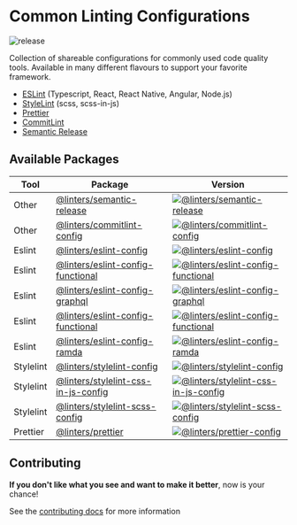 # Common Linting Configurations

![release](https://github.com/developer239/linters/workflows/release/badge.svg)

Collection of shareable configurations for commonly used code quality tools. Available in many different flavours to support your favorite framework.

- [ESLint](https://github.com/eslint/eslint) (Typescript, React, React Native, Angular, Node.js)
- [StyleLint](https://github.com/stylelint/stylelint) (scss, scss-in-js)
- [Prettier](https://github.com/prettier/prettier)
- [CommitLint](https://github.com/conventional-changelog/commitlint) 
- [Semantic Release](https://github.com/semantic-release/github)

## Available Packages

| Tool       | Package                                                                                 | Version                                                           | 
| ---------- | --------------------------------------------------------------------------------------- | ------------------------------------------------------------------
| Other      | [@linters/semantic-release](packages/semantic-release/semantic-release)                 | [![@linters/semantic-release][sr-badge]][sr-npm]                  | 
| Other      | [@linters/commitlint-config](packages/commitlint/commitlint-config)                     | [![@linters/commitlint-config][cl-badge]][cl-npm]                 | 
| Eslint     | [@linters/eslint-config](packages/eslint/eslint-config)                                 | [![@linters/eslint-config][es-badge]][es-npm]                     | 
| Eslint     | [@linters/eslint-config-functional](packages/eslint/eslint-config-functional)           | [![@linters/eslint-config-functional][esfc-badge]][esfc-npm]      | 
| Eslint     | [@linters/eslint-config-graphql](packages/eslint/eslint-config-graphql)                 | [![@linters/eslint-config-graphql][esgql-badge]][esgql-npm]       | 
| Eslint     | [@linters/eslint-config-functional](packages/eslint/eslint-config-jest)                 | [![@linters/eslint-config-functional][esjest-badge]][esjest-npm]  | 
| Eslint     | [@linters/eslint-config-ramda](packages/eslint/eslint-config-ramda)                     | [![@linters/eslint-config-ramda][esrm-badge]][esrm-npm]           | 
| Stylelint  | [@linters/stylelint-config](packages/stylelint/stylelint-config)                        | [![@linters/stylelint-config][sl-badge]][sl-npm]                  | 
| Stylelint  | [@linters/stylelint-css-in-js-config](packages/stylelint/stylelint-css-in-js-config)    | [![@linters/stylelint-css-in-js-config][sljs-badge]][sljs-npm]    | 
| Stylelint  | [@linters/stylelint-scss-config](packages/stylelint/stylelint-scss-config)              | [![@linters/stylelint-scss-config][slscss-badge]][slscss-npm]     | 
| Prettier   | [@linters/prettier](packages/prettier/prettier-config)                                  | [![@linters/prettier-config][pr-badge]][pr-npm]                   | 

## Contributing
**If you don't like what you see and want to make it better**, now is your chance!

See the [contributing docs](/CONTRIBUTING.md) for more information

[sr-badge]: https://badge.fury.io/js/%40linters%2Fsemantic-release.svg
[sr-npm]: https://badge.fury.io/js/%40linters%2Fsemantic-release

[cl-badge]: https://badge.fury.io/js/%40linters%2Fcommitlint-config.svg
[cl-npm]: https://badge.fury.io/js/%40linters%2Fcommitlint-config

[es-badge]: https://badge.fury.io/js/%40linters%2Feslint-config.svg
[es-npm]: https://badge.fury.io/js/%40linters%2Feslint-config

[esfc-badge]: https://badge.fury.io/js/%40linters%2Feslint-config-functional.svg
[esfc-npm]: https://badge.fury.io/js/%40linters%2Feslint-config-functional

[esgql-badge]: https://badge.fury.io/js/%40linters%2Feslint-config-graphql.svg
[esgql-npm]: https://badge.fury.io/js/%40linters%2Feslint-config-graphql

[esjest-badge]: https://badge.fury.io/js/%40linters%2Feslint-config-jest.svg
[esjest-npm]: https://badge.fury.io/js/%40linters%2Feslint-config-jest

[esrm-badge]: https://badge.fury.io/js/%40linters%2Feslint-config-ramda.svg
[esrm-npm]: https://badge.fury.io/js/%40linters%2Feslint-config-ramda

[sl-badge]: https://badge.fury.io/js/%40linters%2Feslint-config.svg
[sl-npm]: https://badge.fury.io/js/%40linters%2Feslint-config

[sljs-badge]: https://badge.fury.io/js/%40linters%2Feslint-css-in-js-config.svg
[sljs-npm]: https://badge.fury.io/js/%40linters%2Feslint-css-in-jsconfig

[slscss-badge]: https://badge.fury.io/js/%40linters%2Feslint-scss-config.svg
[slscss-npm]: https://badge.fury.io/js/%40linters%2Feslint-scss-config

[pr-badge]: https://badge.fury.io/js/%40linters%2Feslint-config.svg
[pr-npm]: https://badge.fury.io/js/%40linters%2Feslint-config
